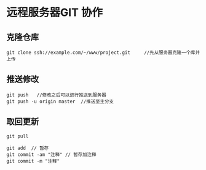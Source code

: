 # 远程服务器GIT 协作
## 克隆仓库
```shell
git clone ssh://example.com/~/www/project.git     //先从服务器克隆一个库并上传
```
## 推送修改
```shell
git push   //修改之后可以进行推送到服务器
git push -u origin master  //推送至主分支
```
## 取回更新
```shell
git pull
```
```shell
git add  // 暂存
git commit -am "注释" // 暂存加注释
git commit -m "注释"
```
